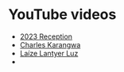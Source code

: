 # YouTube videos

-  [2023 Reception](https://www.youtube.com/watch?v=UgM5ca6bmps&pp=ygUKYmVhaHJzIGVscA%3D%3D)
- [Charles Karangwa](https://www.youtube.com/watch?v=u7UP6HvfjoE&pp=ygUKYmVhaHJzIGVscA%3D%3D)
- [Laíze Lantyer Luz](https://www.youtube.com/watch?v=UgM5ca6bmps&pp=ygUKYmVhaHJzIGVscA%3D%3D)
- 
